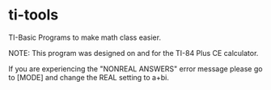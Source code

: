 # ti-tools
TI-Basic Programs to make math class easier.

NOTE: This program was designed on and for the TI-84 Plus CE calculator.

If you are experiencing the "NONREAL ANSWERS" error message please go to [MODE] and change the REAL setting to a+bi.
